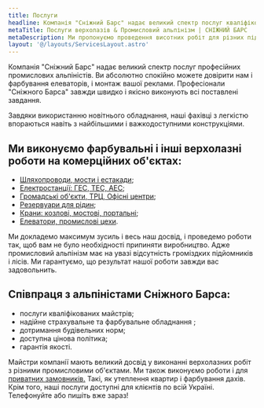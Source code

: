 ```yaml
---
title: Послуги
headline: Компанія "Сніжний Барс" надає великий спектр послуг кваліфікованих промислових альпіністів. Будівельні і клінінгові верхолазні роботи, безповітряне фарбування будівель і споруд, відновлення антикорозійного захисту металоконструкцій на будь-якій висоті.
metaTitle: Послуги верхолазів & Промисловий альпінізм | СНІЖНИЙ БАРС
metaDescription: Ми пропонуємо проведення висотних робіт для різних підприємств. Замовте послугу у професіоналів ☎ + 38 (096) 555-30-92
layout: '@/layouts/ServicesLayout.astro'
---
```


Компанія "Сніжний Барс" надає великий спектр послуг професійних промислових альпіністів. Ви абсолютно спокійно можете довірити нам і фарбування елеваторів, і монтаж вашої реклами. Професіонали "Сніжного Барса" завжди швидко і якісно виконують всі поставлені завдання.

Завдяки використанню новітнього обладнання, наші фахівці з легкістю впораються навіть з найбільшими і важкодоступними конструкціями.

## Ми виконуємо фарбувальні і інші верхолазні роботи на комерційних об'єктах:

- [Шляхопроводи, мости і естакади](/puteprovody-mosty-i-estakady/);
- [Електростанції: ГЕС, ТЕС, АЕС](/elektrostancii-ges-tes-aes/);
- [Громадські об'єкти, ТРЦ, Офісні центри](/obshhestvennye-obekty-trc-vokzaly/);
- [Резервуари для рідин](/rezervuary-dlya-zhidkostej/);
- [Крани: козлові, мостові, портальні](/krany-kozlovye-mostovye-portovye/);
- [Елеватори, промислові цехи](/elevatory-promyshlennye-cexa/).

Ми докладемо максимум зусиль і весь наш досвід, і проведемо роботи так, щоб вам не було необхідності припиняти виробництво. Адже промисловий альпінізм має на увазі відсутність громіздких підйомників і лісів. Ми гарантуємо, що результат нашої роботи завжди вас задовольнить.

## Співпраця з альпіністами Сніжного Барса:

- послуги кваліфікованих майстрів;
- надійне страхувальне та фарбувальне обладнання ;
- дотримання будівельних норм;
- доступна цінова політика;
- гарантія якості.

Майстри компанії мають великий досвід у виконанні верхолазних робіт з різними промисловими об'єктами. Ми також виконуємо роботи і для [приватних замовників.](/dlya-chastnogo-klienta/) Такі, як утеплення квартир і фарбування дахів. Крім того, наші послуги доступні для клієнтів по всій Україні. Телефонуйте або пишіть вже зараз!
